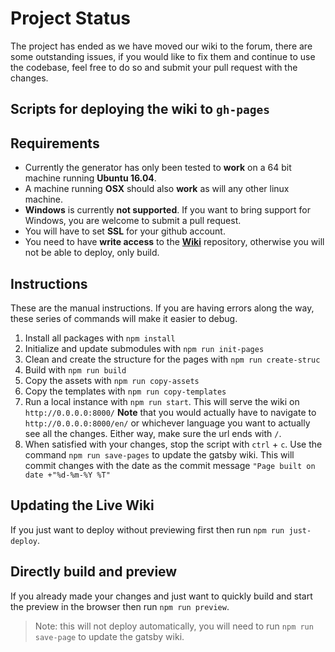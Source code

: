 # Project Status

The project has ended as we have moved our wiki to the forum, there are some outstanding issues, if you would like to fix them and continue to use the codebase, feel free to do so and submit your pull request with the changes.

## Scripts for deploying the wiki to `gh-pages`

## Requirements

- Currently the generator has only been tested to **work** on a 64 bit machine running **Ubuntu 16.04**.
- A machine running **OSX** should also **work** as will any other linux machine.
- **Windows** is currently **not supported**. If you want to bring support for Windows, you are welcome to submit a pull request.
- You will have to set **SSL** for your github account.
- You need to have **write access** to the [**Wiki**](https://github.com/FreeCodeCamp/wiki) repository, otherwise you will not be able to deploy, only build.

## Instructions

These are the manual instructions. If you are having errors along the way, these series of commands will make it easier to debug.

1. Install all packages with `npm install`
2. Initialize and update submodules with `npm run init-pages`
3. Clean and create the structure for the pages with `npm run create-struc`
4. Build with `npm run build`
5. Copy the assets with `npm run copy-assets`
6. Copy the templates with `npm run copy-templates`
7. Run a local instance with `npm run start`. This will serve the wiki on `http://0.0.0.0:8000/`  **Note** that you would actually have to navigate to `http://0.0.0.0:8000/en/` or whichever language you want to actually see all the changes. Either way, make sure the url ends with `/`.
8. When satisfied with your changes, stop the script with `ctrl` + `c`. Use the command `npm run save-pages` to update the gatsby wiki. This will commit changes with the date as the commit message `"Page built on date +"%d-%m-%Y %T"`

## Updating the Live Wiki

If you just want to deploy without previewing first then run `npm run just-deploy`.

## Directly build and preview

If you already made your changes and just want to quickly build and start the preview in the browser then run `npm run preview`.

> Note: this will not deploy automatically, you will need to run `npm run save-page` to update the gatsby wiki.
